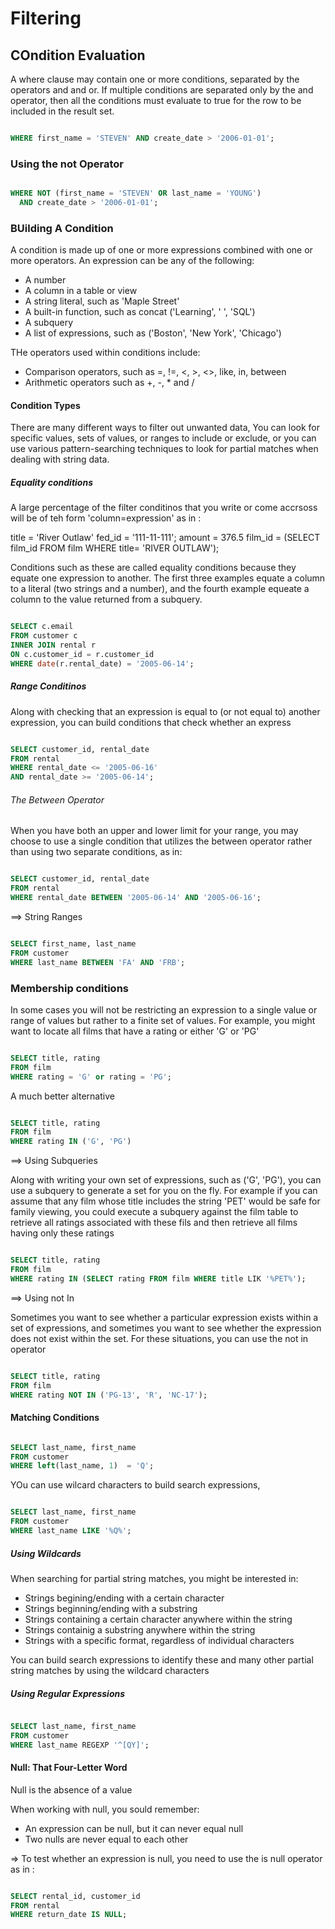 # Filtering

## COndition Evaluation  

A where clause may contain one or more conditions, separated by the operators
and and or. If multiple conditions are separated only by the and operator, then
all the conditions must evaluate to true for the row to be included in the result
set.

```sql

WHERE first_name = 'STEVEN' AND create_date > '2006-01-01';
```

### Using the not Operator

```sql

WHERE NOT (first_name = 'STEVEN' OR last_name = 'YOUNG')
  AND create_date > '2006-01-01';
```

### BUilding A Condition

A condition is made up of one or more expressions combined with one or more
operators. An expression can be any of the following:

- A number
- A column in a table or view
- A string literal, such as 'Maple Street'
- A built-in function, such as concat ('Learning', ' ', 'SQL')
- A subquery
- A list of expressions, such as ('Boston', 'New York', 'Chicago')

THe operators used within conditions include:

  - Comparison operators, such as =, !=, <, >, <>, like, in, between
  - Arithmetic operators such as +, -, * and /

#### Condition Types

There are many different ways to filter out unwanted data, You can look for specific
values, sets of values, or ranges to include or exclude, or you can use various
pattern-searching techniques to look for partial matches when dealing with string
data.

##### Equality conditions

A large percentage of the filter conditinos that you write or come accrsoss will be
of teh form 'column=expression' as in :

title = 'River Outlaw'
fed_id = '111-11-111';
amount = 376.5
film_id = (SELECT film_id FROM film WHERE title= 'RIVER OUTLAW');

Conditions such as these are called equality conditions because they equate one
expression to another. The first three examples equate a column to a literal
(two strings and a number), and the fourth example equeate a column to the value
returned from a subquery.

```sql

SELECT c.email
FROM customer c
INNER JOIN rental r
ON c.customer_id = r.customer_id
WHERE date(r.rental_date) = '2005-06-14';
```

##### Range Conditinos

Along with checking that an expression is equal to (or not equal to) another
expression, you can build conditions that check whether an express

```sql

SELECT customer_id, rental_date
FROM rental
WHERE rental_date <= '2005-06-16'
AND rental_date >= '2005-06-14';
```

###### The Between Operator

When you have both an upper and lower limit for your range, you may choose to
use a single condition that utilizes the between operator rather than using
two separate conditions, as in:

```sql

SELECT customer_id, rental_date
FROM rental
WHERE rental_date BETWEEN '2005-06-14' AND '2005-06-16';
```

==> String Ranges

```sql

SELECT first_name, last_name
FROM customer
WHERE last_name BETWEEN 'FA' AND 'FRB';

```

### Membership conditions  

In some cases you will not be restricting an expression to a single value or
range of values but rather to a finite set of values. For example, you might
want to locate all films that have a rating or either 'G' or 'PG'

```sql

SELECT title, rating
FROM film
WHERE rating = 'G' or rating = 'PG';
```

A much better alternative

```sql

SELECT title, rating
FROM film
WHERE rating IN ('G', 'PG')
```

==> Using Subqueries

Along with writing your own set of expressions, such as ('G', 'PG'), you can
use a subquery to generate a set for you on the fly. For example if you
can assume that any film whose title includes the string 'PET' would be safe
for family viewing, you could execute a subquery against the film table to retrieve
all ratings associated with these fils and then retrieve all films having only
these ratings

```sql

SELECT title, rating
FROM film
WHERE rating IN (SELECT rating FROM film WHERE title LIK '%PET%');

```

==> Using not In

Sometimes you want to see whether a particular expression exists within a set
of expressions, and sometimes you want to see whether the expression does not
exist within the set. For these situations, you can use the not in operator

```sql

SELECT title, rating
FROM film
WHERE rating NOT IN ('PG-13', 'R', 'NC-17');
```


#### Matching Conditions


```sql

SELECT last_name, first_name
FROM customer
WHERE left(last_name, 1)  = 'Q';
```

YOu can use wilcard characters to build search expressions,  

```sql

SELECT last_name, first_name
FROM customer
WHERE last_name LIKE '%Q%';
```

##### Using Wildcards

When searching for partial string matches, you might be interested in:

  - Strings begining/ending with a certain character
  - Strings beginning/ending with a substring
  - Strings containing a certain character anywhere within the string
  - Strings containig a substring anywhere within the string
  - Strings with a specific format, regardless of individual characters

You can build search expressions to identify these and many other partial string
matches by using the wildcard characters

##### Using Regular Expressions

```sql

SELECT last_name, first_name
FROM customer
WHERE last_name REGEXP '^[QY]';
```

#### Null: That Four-Letter Word

Null is the absence of a value

When working with null, you sould remember:

- An expression can be null, but it can never equal null
- Two nulls are never equal to each other

=> To test whether an expression is null, you need to use the is null operator
as in :

```sql

SELECT rental_id, customer_id
FROM rental
WHERE return_date IS NULL;

```
